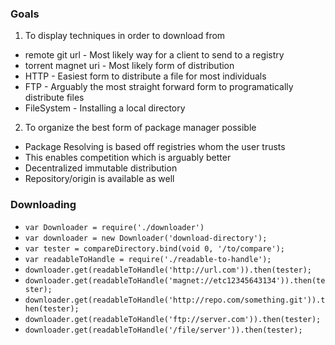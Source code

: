 ### Goals

1. To display techniques in order to download from
  - remote git url - Most likely way for a client to send to a registry
  - torrent magnet uri - Most likely form of distribution
  - HTTP - Easiest form to distribute a file for most individuals
  - FTP - Arguably the most straight forward form to programatically distribute files
  - FileSystem - Installing a local directory
2. To organize the best form of package manager possible
  - Package Resolving is based off registries whom the user trusts
   - This enables competition which is arguably better
  - Decentralized immutable distribution
  - Repository/origin is available as well

### Downloading

- `var Downloader = require('./downloader')`
- `var downloader = new Downloader('download-directory');`
- `var tester = compareDirectory.bind(void 0, '/to/compare');`
- `var readableToHandle = require('./readable-to-handle');`
- `downloader.get(readableToHandle('http://url.com')).then(tester);`
- `downloader.get(readableToHandle('magnet://etc12345643134')).then(tester);`
- `downloader.get(readableToHandle('http://repo.com/something.git')).then(tester);`
- `downloader.get(readableToHandle('ftp://server.com')).then(tester);`
- `downloader.get(readableToHandle('/file/server')).then(tester);`
